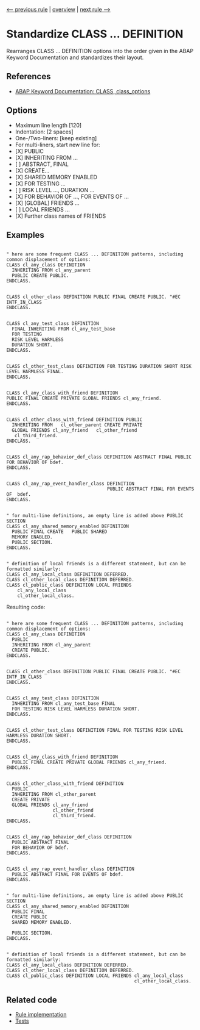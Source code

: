 [<-- previous rule](FinalVariableRule.md) | [overview](../rules.md) | [next rule -->](EscapeCharForParametersRule.md)

# Standardize CLASS ... DEFINITION

Rearranges CLASS ... DEFINITION options into the order given in the ABAP Keyword Documentation and standardizes their layout.

## References

* [ABAP Keyword Documentation: CLASS, class\_options](https://help.sap.com/doc/abapdocu_latest_index_htm/latest/en-US/index.htm?file=abapclass_options.htm)

## Options

* Maximum line length \[120\] 
* Indentation: \[2 spaces\]
* One-/Two-liners: \[keep existing\]
* For multi-liners, start new line for:
* \[X\] PUBLIC
* \[X\] INHERITING FROM ...
* \[ \] ABSTRACT, FINAL
* \[X\] CREATE...
* \[X\] SHARED MEMORY ENABLED
* \[X\] FOR TESTING ...
* \[ \] RISK LEVEL ..., DURATION ...
* \[X\] FOR BEHAVIOR OF ..., FOR EVENTS OF ...
* \[X\] \[GLOBAL\] FRIENDS ...
* \[ \] LOCAL FRIENDS ...
* \[X\] Further class names of FRIENDS

## Examples


```ABAP

" here are some frequent CLASS ... DEFINITION patterns, including common displacement of options:
CLASS cl_any_class DEFINITION
  INHERITING FROM cl_any_parent
  PUBLIC CREATE PUBLIC.
ENDCLASS.


CLASS cl_other_class DEFINITION PUBLIC FINAL CREATE PUBLIC. "#EC INTF_IN_CLASS
ENDCLASS.


CLASS cl_any_test_class DEFINITION
  FINAL INHERITING FROM cl_any_test_base
  FOR TESTING
  RISK LEVEL HARMLESS
  DURATION SHORT.
ENDCLASS.


CLASS cl_other_test_class DEFINITION FOR TESTING DURATION SHORT RISK LEVEL HARMLESS FINAL.
ENDCLASS.


CLASS cl_any_class_with_friend DEFINITION
PUBLIC FINAL CREATE PRIVATE GLOBAL FRIENDS cl_any_friend.
ENDCLASS.


CLASS cl_other_class_with_friend DEFINITION PUBLIC
  INHERITING FROM   cl_other_parent CREATE PRIVATE
  GLOBAL FRIENDS cl_any_friend   cl_other_friend
   cl_third_friend.
ENDCLASS.


CLASS cl_any_rap_behavior_def_class DEFINITION ABSTRACT FINAL PUBLIC
FOR BEHAVIOR OF bdef.
ENDCLASS.


CLASS cl_any_rap_event_handler_class DEFINITION
                                     PUBLIC ABSTRACT FINAL FOR EVENTS OF  bdef.
ENDCLASS.


" for multi-line definitions, an empty line is added above PUBLIC SECTION
CLASS cl_any_shared_memory_enabled DEFINITION
  PUBLIC FINAL CREATE   PUBLIC SHARED
  MEMORY ENABLED.
  PUBLIC SECTION.
ENDCLASS.


" definition of local friends is a different statement, but can be formatted similarly:
CLASS cl_any_local_class DEFINITION DEFERRED.
CLASS cl_other_local_class DEFINITION DEFERRED.
CLASS cl_public_class DEFINITION LOCAL FRIENDS 
    cl_any_local_class
    cl_other_local_class.
```

Resulting code:

```ABAP

" here are some frequent CLASS ... DEFINITION patterns, including common displacement of options:
CLASS cl_any_class DEFINITION
  PUBLIC
  INHERITING FROM cl_any_parent
  CREATE PUBLIC.
ENDCLASS.


CLASS cl_other_class DEFINITION PUBLIC FINAL CREATE PUBLIC. "#EC INTF_IN_CLASS
ENDCLASS.


CLASS cl_any_test_class DEFINITION
  INHERITING FROM cl_any_test_base FINAL
  FOR TESTING RISK LEVEL HARMLESS DURATION SHORT.
ENDCLASS.


CLASS cl_other_test_class DEFINITION FINAL FOR TESTING RISK LEVEL HARMLESS DURATION SHORT.
ENDCLASS.


CLASS cl_any_class_with_friend DEFINITION
  PUBLIC FINAL CREATE PRIVATE GLOBAL FRIENDS cl_any_friend.
ENDCLASS.


CLASS cl_other_class_with_friend DEFINITION
  PUBLIC
  INHERITING FROM cl_other_parent
  CREATE PRIVATE
  GLOBAL FRIENDS cl_any_friend
                 cl_other_friend
                 cl_third_friend.
ENDCLASS.


CLASS cl_any_rap_behavior_def_class DEFINITION
  PUBLIC ABSTRACT FINAL
  FOR BEHAVIOR OF bdef.
ENDCLASS.


CLASS cl_any_rap_event_handler_class DEFINITION
  PUBLIC ABSTRACT FINAL FOR EVENTS OF bdef.
ENDCLASS.


" for multi-line definitions, an empty line is added above PUBLIC SECTION
CLASS cl_any_shared_memory_enabled DEFINITION
  PUBLIC FINAL
  CREATE PUBLIC
  SHARED MEMORY ENABLED.

  PUBLIC SECTION.
ENDCLASS.


" definition of local friends is a different statement, but can be formatted similarly:
CLASS cl_any_local_class DEFINITION DEFERRED.
CLASS cl_other_local_class DEFINITION DEFERRED.
CLASS cl_public_class DEFINITION LOCAL FRIENDS cl_any_local_class
                                               cl_other_local_class.
```

## Related code

* [Rule implementation](../../com.sap.adt.abapcleaner/src/com/sap/adt/abapcleaner/rules/declarations/ClassDefinitionRule.java)
* [Tests](../../test/com.sap.adt.abapcleaner.test/src/com/sap/adt/abapcleaner/rules/declarations/ClassDefinitionTest.java)

